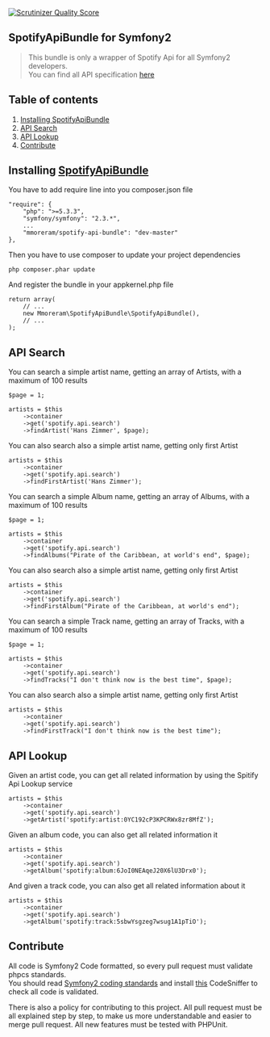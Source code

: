 [![Scrutinizer Quality Score](https://scrutinizer-ci.com/g/mmoreram/SpotifyApiBundle/badges/quality-score.png?s=963c9aa24957514a35b451d215e4b82316f789ac)](https://scrutinizer-ci.com/g/mmoreram/SpotifyApiBundle/)

SpotifyApiBundle for Symfony2
---

> This bundle is only a wrapper of Spotify Api for all Symfony2 developers.  
> You can find all API specification [here](https://developer.spotify.com/technologies/web-api/)

Table of contents
-----
1. [Installing SpotifyApiBundle](#installing-spotifyapibundle)
2. [API Search](#api-search)
3. [API Lookup](#api-lookup)
3. [Contribute](#contribute)

Installing [SpotifyApiBundle](https://github.com/mmoreram/SpotifyApiBundle)
---

You have to add require line into you composer.json file

    "require": {
        "php": ">=5.3.3",
        "symfony/symfony": "2.3.*",
        ...
        "mmoreram/spotify-api-bundle": "dev-master"
    },

Then you have to use composer to update your project dependencies

    php composer.phar update

And register the bundle in your appkernel.php file

    return array(
        // ...
        new Mmoreram\SpotifyApiBundle\SpotifyApiBundle(),
        // ...
    );

API Search
---

You can search a simple artist name, getting an array of Artists, with a maximum of 100 results

    $page = 1;

    artists = $this
        ->container
        ->get('spotify.api.search')
        ->findArtist('Hans Zimmer', $page);

You can also search also a simple artist name, getting only first Artist

    artists = $this
        ->container
        ->get('spotify.api.search')
        ->findFirstArtist('Hans Zimmer');

You can search a simple Album name, getting an array of Albums, with a maximum of 100 results

    $page = 1;

    artists = $this
        ->container
        ->get('spotify.api.search')
        ->findAlbums("Pirate of the Caribbean, at world's end", $page);

You can also search also a simple artist name, getting only first Artist

    artists = $this
        ->container
        ->get('spotify.api.search')
        ->findFirstAlbum("Pirate of the Caribbean, at world's end");

You can search a simple Track name, getting an array of Tracks, with a maximum of 100 results

    $page = 1;

    artists = $this
        ->container
        ->get('spotify.api.search')
        ->findTracks("I don't think now is the best time", $page);

You can also search also a simple artist name, getting only first Artist

    artists = $this
        ->container
        ->get('spotify.api.search')
        ->findFirstTrack("I don't think now is the best time");

API Lookup
---

Given an artist code, you can get all related information by using the Spitify Api Lookup service

    artists = $this
        ->container
        ->get('spotify.api.search')
        ->getArtist('spotify:artist:0YC192cP3KPCRWx8zr8MfZ');

Given an album code, you can also get all related information it

    artists = $this
        ->container
        ->get('spotify.api.search')
        ->getAlbum('spotify:album:6JoI0NEAqeJ20X6lU3Drx0');

And given a track code, you can also get all related information about it

    artists = $this
        ->container
        ->get('spotify.api.search')
        ->getAlbum('spotify:track:5sbwYsgzeg7wsug1A1pTiO');


Contribute
-----

All code is Symfony2 Code formatted, so every pull request must validate phpcs standards.  
You should read [Symfony2 coding standards](http://symfony.com/doc/current/contributing/code/standards.html) and install [this](https://github.com/opensky/Symfony2-coding-standard) CodeSniffer to check all code is validated.  

There is also a policy for contributing to this project. All pull request must be all explained step by step, to make us more understandable and easier to merge pull request. All new features must be tested with PHPUnit.
